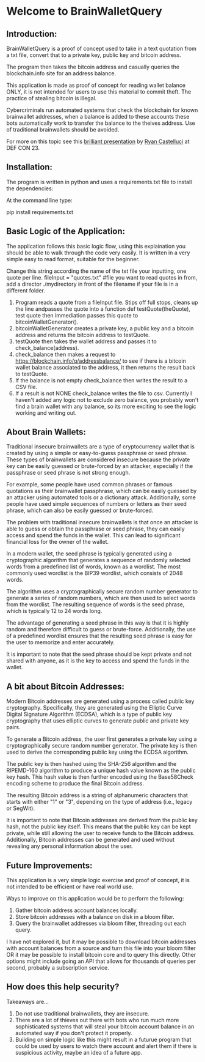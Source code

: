 
#                      Welcome to BrainWalletQuery


Introduction:
--------------

BrainWalletQuery is a proof of concept used to take in a text quotation from a txt file, convert that to a private key, public key and bitcoin address.

The program then takes the bitcoin address and casually queries the blockchain.info site for an address balance.

This application is made as proof of concept for reading wallet balance ONLY, it is not intended for users to use this material to commit theft. The practice of stealing bitcoin is illegal.

Cybercriminals run automated systems that check the blockchain for known brainwallet addresses, when a balance is added to these accounts these bots automatically work to transfer the balance to the theives address. Use of traditional brainwallets should be avoided. 

For more on this topic see this  [brilliant presentation](https://youtu.be/foil0hzl4Pg) by [Ryan Castelluci](https://github.com/ryancdotorg) at DEF CON 23.

Installation:
--------------

The program is written in python and uses a requirements.txt file to install the dependencies:

At the command line type:

pip install requirements.txt


Basic Logic of the Application:
--------------------------------

The application follows this basic logic flow, using this explaination you should be able to walk through the code very easily. It is written in a very simple easy to read format, suitable for the beginner.

Change this string according the name of the txt file your inputting, one quote per line.
fileInput = "quotes.txt" #file you want to read quotes in from, add a director ./mydirectory in front of the filename if your file is in a different folder.

1. Program reads a quote from a fileInput file. Stips off full stops, cleans up the line andpasses the quote into a function def testQuote(theQuote), test quote then immediation passes this quote to bitcoinWalletGenerator().
2. bitcoinWalletGenerator creates a private key, a public key and a bitcoin address and returns the bitcoin address to testQuote.
3. testQuote then takes the wallet address and passes it to check_balance(address).
4. check_balance then makes a request to https://blockchain.info/q/addressbalance/ to see if there is a bitcoin wallet balance associated to the address, it then returns the result back to testQuote.
5. If the balance is not empty check_balance then writes the result to a CSV file. 
6. If a result is not NONE check_balance writes the file to csv. Currently I haven't added any logic not to exclude zero balance, you probably won't find a brain wallet with any balance, so its more exciting to see the logic working and writing out. 

About Brain Wallets:
---------------------

Traditional insecure brainwallets are a type of cryptocurrency wallet that is created by using a simple or easy-to-guess passphrase or seed phrase. These types of brainwallets are considered insecure because the private key can be easily guessed or brute-forced by an attacker, especially if the passphrase or seed phrase is not strong enough.

For example, some people have used common phrases or famous quotations as their brainwallet passphrase, which can be easily guessed by an attacker using automated tools or a dictionary attack. Additionally, some people have used simple sequences of numbers or letters as their seed phrase, which can also be easily guessed or brute-forced.

The problem with traditional insecure brainwallets is that once an attacker is able to guess or obtain the passphrase or seed phrase, they can easily access and spend the funds in the wallet. This can lead to significant financial loss for the owner of the wallet.

In a modern wallet, the seed phrase is typically generated using a cryptographic algorithm that generates a sequence of randomly selected words from a predefined list of words, known as a wordlist. The most commonly used wordlist is the BIP39 wordlist, which consists of 2048 words.

The algorithm uses a cryptographically secure random number generator to generate a series of random numbers, which are then used to select words from the wordlist. The resulting sequence of words is the seed phrase, which is typically 12 to 24 words long.

The advantage of generating a seed phrase in this way is that it is highly random and therefore difficult to guess or brute-force. Additionally, the use of a predefined wordlist ensures that the resulting seed phrase is easy for the user to memorize and enter accurately.

It is important to note that the seed phrase should be kept private and not shared with anyone, as it is the key to access and spend the funds in the wallet.

A bit about Bitcoin Addresses:
-----------------------------

Modern Bitcoin addresses are generated using a process called public key cryptography. Specifically, they are generated using the Elliptic Curve Digital Signature Algorithm (ECDSA), which is a type of public key cryptography that uses elliptic curves to generate public and private key pairs.

To generate a Bitcoin address, the user first generates a private key using a cryptographically secure random number generator. The private key is then used to derive the corresponding public key using the ECDSA algorithm.

The public key is then hashed using the SHA-256 algorithm and the RIPEMD-160 algorithm to produce a unique hash value known as the public key hash. This hash value is then further encoded using the Base58Check encoding scheme to produce the final Bitcoin address.

The resulting Bitcoin address is a string of alphanumeric characters that starts with either "1" or "3", depending on the type of address (i.e., legacy or SegWit).

It is important to note that Bitcoin addresses are derived from the public key hash, not the public key itself. This means that the public key can be kept private, while still allowing the user to receive funds to the Bitcoin address. Additionally, Bitcoin addresses can be generated and used without revealing any personal information about the user.

Future Improvements:
---------------------

This application is a very simple logic exercise and proof of concept, it is not intended to be efficient or have real world use.

Ways to improve on this application would be to perform the following:

1. Gather bitcoin address account balances locally.
2. Store bitcoin addresses with a balance on disk in a bloom filter.
3. Query the brainwallet addresses via bloom filter, threading out each query.

I have not explored it, but it may be possible to download bitcoin addresses with account balances from a source and turn this file into your bloom filter OR it may be possible to install bitcoin core and to query this directly. Other options might include going an API that allows for thousands of queries per second, probably a subscription service.

How does this help security?
-----------------------------

Takeaways are... 

1. Do not use traditional brainwallets, they are insecure.
2. There are a lot of thieves out there with bots who run much more sophisticated systems that will steal your bitcoin account balance in an automated way if you don't protect it properly.
3. Building on simple logic like this might result in a futurue program that could be used by users to watch there account and alert them if there is suspicious activity, maybe an idea of a future app.
